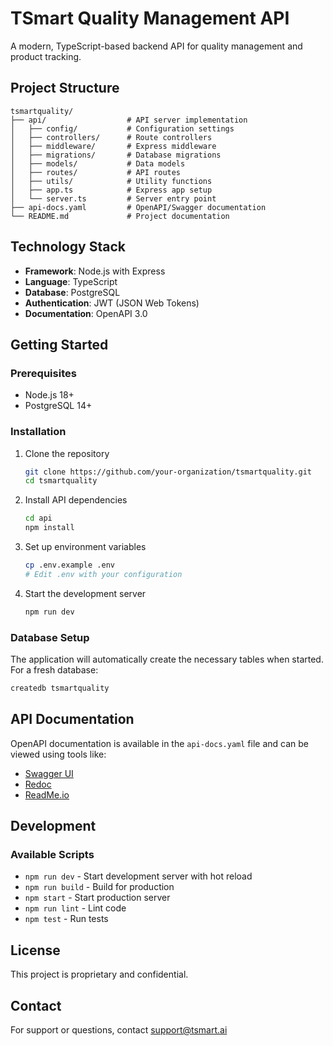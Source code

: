 # TSmart Quality Management API

A modern, TypeScript-based backend API for quality management and product tracking.

## Project Structure

```
tsmartquality/
├── api/                  # API server implementation
│   ├── config/           # Configuration settings
│   ├── controllers/      # Route controllers
│   ├── middleware/       # Express middleware
│   ├── migrations/       # Database migrations
│   ├── models/           # Data models
│   ├── routes/           # API routes
│   ├── utils/            # Utility functions
│   ├── app.ts            # Express app setup
│   └── server.ts         # Server entry point
├── api-docs.yaml         # OpenAPI/Swagger documentation
└── README.md             # Project documentation
```

## Technology Stack

- **Framework**: Node.js with Express
- **Language**: TypeScript
- **Database**: PostgreSQL
- **Authentication**: JWT (JSON Web Tokens)
- **Documentation**: OpenAPI 3.0

## Getting Started

### Prerequisites

- Node.js 18+
- PostgreSQL 14+

### Installation

1. Clone the repository
   ```bash
   git clone https://github.com/your-organization/tsmartquality.git
   cd tsmartquality
   ```

2. Install API dependencies
   ```bash
   cd api
   npm install
   ```

3. Set up environment variables
   ```bash
   cp .env.example .env
   # Edit .env with your configuration
   ```

4. Start the development server
   ```bash
   npm run dev
   ```

### Database Setup

The application will automatically create the necessary tables when started. For a fresh database:

```bash
createdb tsmartquality
```

## API Documentation

OpenAPI documentation is available in the `api-docs.yaml` file and can be viewed using tools like:

- [Swagger UI](https://swagger.io/tools/swagger-ui/)
- [Redoc](https://redocly.github.io/redoc/)
- [ReadMe.io](https://readme.com/)

## Development

### Available Scripts

- `npm run dev` - Start development server with hot reload
- `npm run build` - Build for production
- `npm start` - Start production server
- `npm run lint` - Lint code
- `npm test` - Run tests

## License

This project is proprietary and confidential.

## Contact

For support or questions, contact [support@tsmart.ai](mailto:support@tsmart.ai)